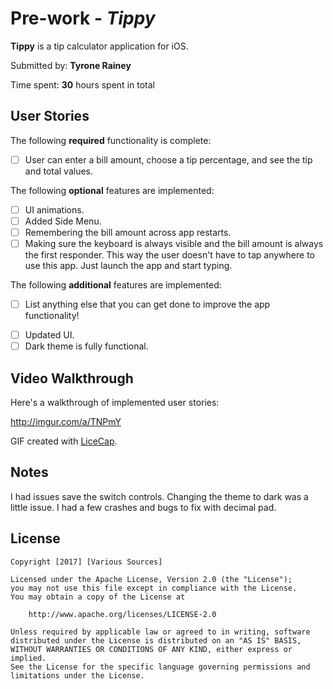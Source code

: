 # Pre-work - *Tippy*

**Tippy** is a tip calculator application for iOS.

Submitted by: **Tyrone Rainey**

Time spent: **30** hours spent in total

## User Stories

The following **required** functionality is complete:

* [ ] User can enter a bill amount, choose a tip percentage, and see the tip and total values.

The following **optional** features are implemented:
* [ ] UI animations.
* [ ] Added Side Menu.
* [ ] Remembering the bill amount across app restarts. 
* [ ] Making sure the keyboard is always visible and the bill amount is always the first responder. This way the user doesn't have to tap anywhere to use this app. Just launch the app and start typing.

The following **additional** features are implemented:

- [ ] List anything else that you can get done to improve the app functionality!
* [ ] Updated UI.
* [ ] Dark theme is fully functional.

## Video Walkthrough 

Here's a walkthrough of implemented user stories:

http://imgur.com/a/TNPmY

GIF created with [LiceCap](http://www.cockos.com/licecap/).

## Notes

I had issues save the switch controls.  Changing the theme to dark was a little issue.  I had a few crashes and bugs to fix with decimal pad.

## License

    Copyright [2017] [Various Sources]

    Licensed under the Apache License, Version 2.0 (the "License");
    you may not use this file except in compliance with the License.
    You may obtain a copy of the License at

        http://www.apache.org/licenses/LICENSE-2.0

    Unless required by applicable law or agreed to in writing, software
    distributed under the License is distributed on an "AS IS" BASIS,
    WITHOUT WARRANTIES OR CONDITIONS OF ANY KIND, either express or implied.
    See the License for the specific language governing permissions and
    limitations under the License.
